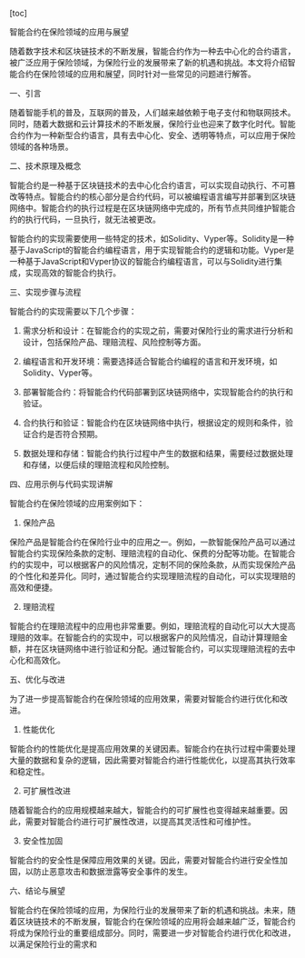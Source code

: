 
[toc]                    
                
                
智能合约在保险领域的应用与展望

随着数字技术和区块链技术的不断发展，智能合约作为一种去中心化的合约语言，被广泛应用于保险领域，为保险行业的发展带来了新的机遇和挑战。本文将介绍智能合约在保险领域的应用和展望，同时针对一些常见的问题进行解答。

一、引言

随着智能手机的普及，互联网的普及，人们越来越依赖于电子支付和物联网技术。同时，随着大数据和云计算技术的不断发展，保险行业也迎来了数字化时代。智能合约作为一种新型合约语言，具有去中心化、安全、透明等特点，可以应用于保险领域的各种场景。

二、技术原理及概念

智能合约是一种基于区块链技术的去中心化合约语言，可以实现自动执行、不可篡改等特点。智能合约的核心部分是合约代码，可以被编程语言编写并部署到区块链网络中。智能合约的执行过程是在区块链网络中完成的，所有节点共同维护智能合约的执行代码，一旦执行，就无法被更改。

智能合约的实现需要使用一些特定的技术，如Solidity、Vyper等。Solidity是一种基于JavaScript的智能合约编程语言，用于实现智能合约的逻辑和功能。Vyper是一种基于JavaScript和Vyper协议的智能合约编程语言，可以与Solidity进行集成，实现高效的智能合约执行。

三、实现步骤与流程

智能合约的实现需要以下几个步骤：

1. 需求分析和设计：在智能合约的实现之前，需要对保险行业的需求进行分析和设计，包括保险产品、理赔流程、风险控制等方面。

2. 编程语言和开发环境：需要选择适合智能合约编程的语言和开发环境，如Solidity、Vyper等。

3. 部署智能合约：将智能合约代码部署到区块链网络中，实现智能合约的执行和验证。

4. 合约执行和验证：智能合约在区块链网络中执行，根据设定的规则和条件，验证合约是否符合预期。

5. 数据处理和存储：智能合约执行过程中产生的数据和结果，需要经过数据处理和存储，以便后续的理赔流程和风险控制。

四、应用示例与代码实现讲解

智能合约在保险领域的应用案例如下：

1. 保险产品

保险产品是智能合约在保险行业中的应用之一。例如，一款智能保险产品可以通过智能合约实现保险条款的定制、理赔流程的自动化、保费的分配等功能。在智能合约的实现中，可以根据客户的风险情况，定制不同的保险条款，从而实现保险产品的个性化和差异化。同时，通过智能合约实现理赔流程的自动化，可以实现理赔的高效和便捷。

2. 理赔流程

智能合约在理赔流程中的应用也非常重要。例如，理赔流程的自动化可以大大提高理赔的效率。在智能合约的实现中，可以根据客户的风险情况，自动计算理赔金额，并在区块链网络中进行验证和分配。通过智能合约，可以实现理赔流程的去中心化和高效化。

五、优化与改进

为了进一步提高智能合约在保险领域的应用效果，需要对智能合约进行优化和改进。

1. 性能优化

智能合约的性能优化是提高应用效果的关键因素。智能合约在执行过程中需要处理大量的数据和复杂的逻辑，因此需要对智能合约进行性能优化，以提高其执行效率和稳定性。

2. 可扩展性改进

随着智能合约的应用规模越来越大，智能合约的可扩展性也变得越来越重要。因此，需要对智能合约进行可扩展性改进，以提高其灵活性和可维护性。

3. 安全性加固

智能合约的安全性是保障应用效果的关键。因此，需要对智能合约进行安全性加固，以防止恶意攻击和数据泄露等安全事件的发生。

六、结论与展望

智能合约在保险领域的应用，为保险行业的发展带来了新的机遇和挑战。未来，随着区块链技术的不断发展，智能合约在保险领域的应用将会越来越广泛，智能合约将成为保险行业的重要组成部分。同时，需要进一步对智能合约进行优化和改进，以满足保险行业的需求和

